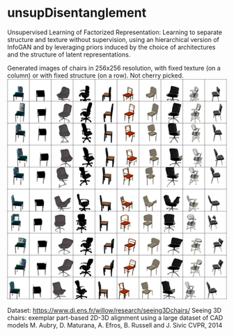 # unsupDisentanglement
Unsupervised Learning of Factorized Representation:
Learning to separate structure and texture without supervision, using an hierarchical version of InfoGAN and by leveraging priors induced by the choice of architectures and the structure of latent representations.


Generated images of chairs in 256x256 resolution, with fixed texture (on a column) or with fixed structure (on a row).
Not cherry picked.
![alt text](out_209000_T.png)


Dataset: https://www.di.ens.fr/willow/research/seeing3Dchairs/
Seeing 3D chairs: exemplar part-based 2D-3D alignment using a large dataset of CAD models
M. Aubry, D. Maturana, A. Efros, B. Russell and J. Sivic
CVPR, 2014
